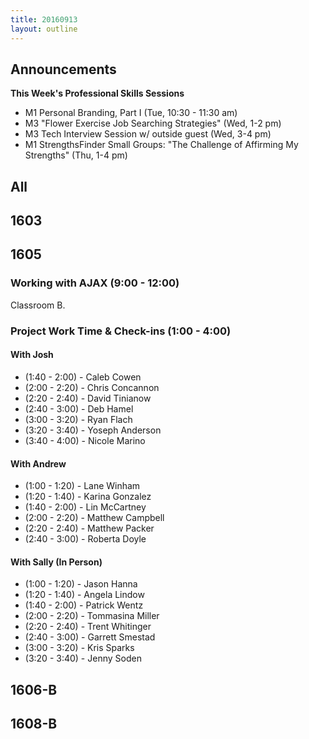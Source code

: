 ```yaml
---
title: 20160913
layout: outline
---
```


## Announcements
**This Week's Professional Skills Sessions**  

* M1 Personal Branding, Part I (Tue, 10:30 - 11:30 am)  
* M3 "Flower Exercise Job Searching Strategies" (Wed, 1-2 pm)  
* M3 Tech Interview Session w/ outside guest (Wed, 3-4 pm)  
* M1 StrengthsFinder Small Groups: "The Challenge of Affirming My Strengths" (Thu, 1-4 pm)  

## All

## 1603


## 1605

### Working with AJAX (9:00 - 12:00)

Classroom B.

### Project Work Time & Check-ins (1:00 - 4:00)

#### With Josh

* (1:40 - 2:00) - Caleb Cowen
* (2:00 - 2:20) - Chris Concannon
* (2:20 - 2:40) - David Tinianow
* (2:40 - 3:00) - Deb Hamel
* (3:00 - 3:20) - Ryan Flach
* (3:20 - 3:40) - Yoseph Anderson
* (3:40 - 4:00) - Nicole Marino

#### With Andrew

* (1:00 - 1:20) - Lane Winham
* (1:20 - 1:40) - Karina Gonzalez
* (1:40 - 2:00) - Lin McCartney
* (2:00 - 2:20) - Matthew Campbell
* (2:20 - 2:40) - Matthew Packer
* (2:40 - 3:00) - Roberta Doyle

#### With Sally (In Person)

* (1:00 - 1:20) - Jason Hanna
* (1:20 - 1:40) - Angela Lindow
* (1:40 - 2:00) - Patrick Wentz
* (2:00 - 2:20) - Tommasina Miller
* (2:20 - 2:40) - Trent Whitinger
* (2:40 - 3:00) - Garrett Smestad
* (3:00 - 3:20) - Kris Sparks
* (3:20 - 3:40) - Jenny Soden

## 1606-B


## 1608-B
